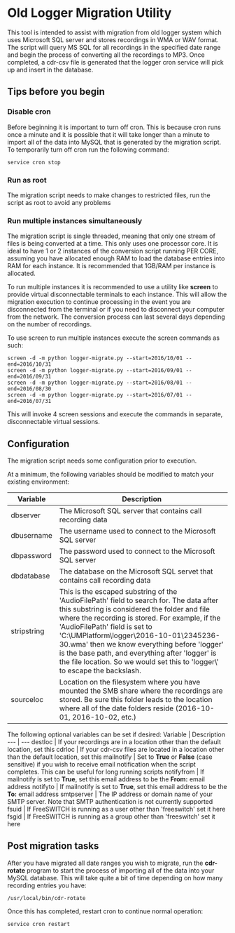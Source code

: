 # Old Logger Migration Utility

This tool is intended to assist with migration from old logger system which uses Microsoft SQL server and stores recordings in WMA or WAV format. The script will query MS SQL for all recordings in the specified date range and begin the process of converting all the recordings to MP3. Once completed, a cdr-csv file is generated that the logger cron service will pick up and insert in the database.

## Tips before you begin

### Disable cron

Before beginning it is important to turn off cron. This is because cron runs once a minute and it is possible that it will take longer than a minute to import all of the data into MySQL that is generated by the migration script. To temporarily turn off cron run the following command:

`service cron stop`

### Run as root

The migration script needs to make changes to restricted files, run the script as root to avoid any problems

### Run multiple instances simultaneously

The migration script is single threaded, meaning that only one stream of files is being converted at a time. This only uses one processor core. It is ideal to have 1 or 2 instances of the conversion script running PER CORE, assuming you have allocated enough RAM to load the database entries into RAM for each instance. It is recommended that 1GB/RAM per instance is allocated.

To run multiple instances it is recommended to use a utility like **screen** to provide virtual disconnectable terminals to each instance. This will allow the migration execution to continue processing in the event you are disconnected from the terminal or if you need to disconnect your computer from the network. The conversion process can last several days depending on the number of recordings.

To use screen to run multiple instances execute the screen commands as such:

    screen -d -m python logger-migrate.py --start=2016/10/01 --end=2016/10/31
    screen -d -m python logger-migrate.py --start=2016/09/01 --end=2016/09/31
    screen -d -m python logger-migrate.py --start=2016/08/01 --end=2016/08/30
    screen -d -m python logger-migrate.py --start=2016/07/01 --end=2016/07/31

This will invoke 4 screen sessions and execute the commands in separate, disconnectable virtual sessions. 

## Configuration

The migration script needs some configuration prior to execution.

At a minimum, the following variables should be modified to match your existing environment:

Variable | Description
--- | ---
dbserver | The Microsoft SQL server that contains call recording data
dbusername | The username used to connect to the Microsoft SQL server
dbpassword | The password used to connect to the Microsoft SQL server
dbdatabase | The database on the Microsoft SQL servet that contains call recording data
stripstring | This is the escaped substring of the 'AudioFilePath' field to search for. The data after this substring is considered the folder and file where the recording is stored. For example, if the 'AudioFilePath' field is set to 'C:\UMPlatform\logger\2016-10-01\2345236-30.wma' then we know everything before 'logger\' is the base path, and everything after 'logger\' is the file location. So we would set this to 'logger\\' to escape the backslash.
sourceloc | Location on the filesystem where you have mounted the SMB share where the recordings are stored. Be sure this folder leads to the location where all of the date folders reside (2016-10-01, 2016-10-02, etc.)

The following optional variables can be set if desired:
Variable | Description
--- | ---
destloc | If your recordings are in a location other than the default location, set this
cdrloc | If your cdr-csv files are located in a location other than the default location, set this
mailnotify | Set to **True** or **False** (case sensitive) if you wish to receive email notification when the script completes. This can be useful for long running scripts
notifyfrom | If mailnotify is set to **True**, set this email address to be the **From:** email address
notifyto | If mailnotify is set to **True**, set this email address to be the **To:** email address
smtpserver | The IP address or domain name of your SMTP server. Note that SMTP authentication is not currently supported
fsuid | If FreeSWITCH is running as a user other than 'freeswitch' set it here
fsgid | If FreeSWITCH is running as a group other than 'freeswitch' set it here

## Post migration tasks

After you have migrated all date ranges you wish to migrate, run the **cdr-rotate** program to start the process of importing all of the data into your MySQL database. This will take quite a bit of time depending on how many recording entries you have:

`/usr/local/bin/cdr-rotate`

Once this has completed, restart cron to continue normal operation:

`service cron restart`

